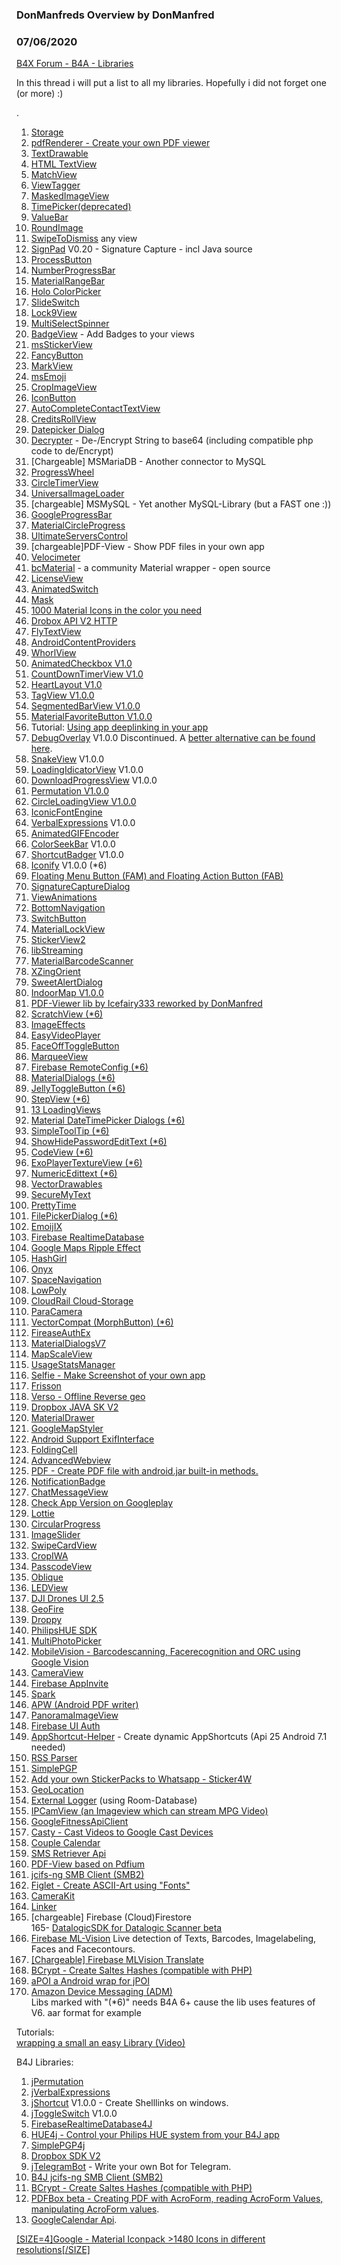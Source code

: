 ### DonManfreds Overview by DonManfred
### 07/06/2020
[B4X Forum - B4A - Libraries](https://www.b4x.com/android/forum/threads/54618/)

In this thread i will put a list to all my libraries. Hopefully i did not forget one (or more) :)  
  
.  
1. [Storage](https://www.b4x.com/android/forum/threads/storage-v1-0.49253/)  
2. [pdfRenderer - Create your own PDF viewer](https://www.b4x.com/android/forum/threads/pdfrenderer-v0-10-beta-create-your-own-pdf-viewer.49103/)  
3. [TextDrawable](https://www.b4x.com/android/forum/threads/textdrawable-v1-0-2.50210/)  
4. [HTML TextView](https://www.b4x.com/android/forum/threads/html-textview-v1-0.50696/)  
5. [MatchView](https://www.b4x.com/android/forum/threads/matchview-v1-0.50754/)  
6. [ViewTagger](https://www.b4x.com/android/forum/threads/viewtagger-v1-0-1.50687/)  
7. [MaskedImageView](https://www.b4x.com/android/forum/threads/maskedimageview-v1-0-3.51249/)  
8. [TimePicker(deprecated)](https://www.b4x.com/android/forum/threads/timepicker-v1-0.51452/)  
9. [ValueBar](https://www.b4x.com/android/forum/threads/valuebar-v1-0-1.51584/)  
10. [RoundImage](https://www.b4x.com/android/forum/threads/roundimage-v1-0.50311/)  
11. [SwipeToDismiss](https://www.b4x.com/android/forum/threads/swipetodismiss-any-view.51679/) any view  
12. [SignPad](https://www.b4x.com/android/forum/threads/signpad-v0-20-signature-capture-incl-java-source.50072/) V0.20 - Signature Capture - incl Java source  
13. [ProcessButton](https://www.b4x.com/android/forum/threads/processbutton-v0-50.52064/)  
14. [NumberProgressBar](https://www.b4x.com/android/forum/threads/numberprogressbar-v1-0-0.52356/)  
15. [MaterialRangeBar](https://www.b4x.com/android/forum/threads/materialrangebar-v1-0-0.52357/)  
16. [Holo ColorPicker](https://www.b4x.com/android/forum/threads/holo-colorpicker-v1-0-4.51539/)  
17. [SlideSwitch](https://www.b4x.com/android/forum/threads/slideswitch-v1-0-2.51749/)  
18. [Lock9View](https://www.b4x.com/android/forum/threads/lock9view-v1-0-2.53757/)  
19. [MultiSelectSpinner](https://www.b4x.com/android/forum/threads/multiselectspinner-v1-0-2.53366/)  
20. [BadgeView](https://www.b4x.com/android/forum/threads/badgeview-add-badges-to-your-views.49929/) - Add Badges to your views  
21. [msStickerView](https://www.b4x.com/android/forum/threads/msstickerview-v1-0-0.53844/)  
21. [FancyButton](https://www.b4x.com/android/forum/threads/fancybutton-v1-0-3.51454/)  
22. [MarkView](https://www.b4x.com/android/forum/threads/markview-v1-0-0-can-also-used-as-a-progress.53846/)  
23. [msEmoji](https://www.b4x.com/android/forum/threads/msemoji-v1-0-0.53787/)  
24. [CropImageView](https://www.b4x.com/android/forum/threads/cropimageview-v1-0.52278/)  
25. [IconButton](https://www.b4x.com/android/forum/threads/iconbutton-v1-0-3-add-a-icon-or-an-picture-to-a-button.50825/)  
26. [AutoCompleteContactTextView](https://www.b4x.com/android/forum/threads/autocompletecontacttextview-v1-0-0.53927/)  
27. [CreditsRollView](https://www.b4x.com/android/forum/threads/creditsrollview-v1-0-0.54087/)  
28. [Datepicker Dialog](https://www.b4x.com/android/forum/threads/datepicker-dialog-v1-0-0.53215/)  
29. [Decrypter](https://www.b4x.com/android/forum/threads/decrypter-de-encrypt-string-to-base64-including-compatible-php-code-to-de-encrypt.52582/) - De-/Encrypt String to base64 (including compatible php code to de/Encrypt)  
30. [Chargeable] MSMariaDB - Another connector to MySQL  
31. [ProgressWheel](https://www.b4x.com/android/forum/threads/progresswheel-v0-22.50065/)  
32. [CircleTimerView](https://www.b4x.com/android/forum/threads/circletimerview-v1-0-0.54580/)  
33. [UniversalImageLoader](https://www.b4x.com/android/forum/threads/universalimageloader-v1-0-1.53217/)  
34. [chargeable] MSMySQL - Yet another MySQL-Library (but a FAST one :))  
35. [GoogleProgressBar](https://www.b4x.com/android/forum/threads/googleprogressbar.54524/)  
36. [MaterialCircleProgress](https://www.b4x.com/android/forum/threads/materialcircleprogress.54613/)  
37. [UltimateServersControl](https://www.b4x.com/android/forum/threads/ultimateserverscontrol.44507/)  
38. [chargeable]PDF-View - Show PDF files in your own app  
39. [Velocimeter](https://www.b4x.com/android/forum/threads/velocimeter.54783/)  
40. [bcMaterial](https://www.b4x.com/android/forum/threads/bcmaterial-a-community-material-wrapper-open-source.54954/) - a community Material wrapper - open source  
41. [LicenseView](https://www.b4x.com/android/forum/threads/licenseview-v1-0-0.55184/)  
42. [AnimatedSwitch](https://www.b4x.com/android/forum/threads/material-animatedswitch.55220/)  
43. [Mask](https://www.b4x.com/android/forum/threads/mask-v1-0-0.56115/)  
44. [1000 Material Icons in the color you need](https://www.b4x.com/android/forum/threads/1000-materialicons-in-the-color-you-need.56612/)  
45. [Drobox API V2 HTTP](https://www.b4x.com/android/forum/threads/dropbox-api-v2-beta-2-all-http-all-using-httputils2.56842/#post-357760)  
46. [FlyTextView](https://www.b4x.com/android/forum/threads/flytextview.56967/)  
47. [AndroidContentProviders](https://www.b4x.com/android/forum/threads/androidproviders-calendars-contacts-calls-log-telephony-sms-mms-and-more.57444/)  
48. [WhorlView](https://www.b4x.com/android/forum/threads/whorlview.57498/)  
49. [AnimatedCheckbox V1.0](https://www.b4x.com/android/forum/threads/animatedcheckbox-v1-0.58751/)  
50. [CountDownTimerView V1.0](https://www.b4x.com/android/forum/threads/countdowntimerview-v1-0.58767/)  
51. [HeartLayout V1.0](https://www.b4x.com/android/forum/threads/heartlayout-v1-0.58769/)  
52. [TagView V1.0.0](https://www.b4x.com/android/forum/threads/tagview-v1-0-0.58873/)  
53. [SegmentedBarView V1.0.0](https://www.b4x.com/android/forum/threads/segmentedbarview.59163/)  
54. [MaterialFavoriteButton V1.0.0](https://www.b4x.com/android/forum/threads/materialfavoritebutton.59181/)  
55. Tutorial: [Using app deeplinking in your app](https://www.b4x.com/android/forum/threads/using-app-deeplinking-in-your-app-based-on-json-config-file.59368/)  
56. [DebugOverlay](https://www.b4x.com/android/forum/threads/debugoverlay-v1-0-0-show-the-overlay-even-on-desktop-when-called-from-a-service.59618/) V1.0.0 Discontinued. A [better alternative can be found here](https://www.b4x.com/android/forum/threads/subscribe-to-library-updates.25000/page-40#post-378342).  
57. [SnakeView](https://www.b4x.com/android/forum/threads/snakeview-v1-0-0.59677/) V1.0.0  
58. [LoadingIdicatorView](https://www.b4x.com/android/forum/threads/loadingindicatorview-v1-0-0.59749/) V1.0.0  
59. [DownloadProgressView](https://www.b4x.com/android/forum/threads/downloadprogressview-v1-0-0-used-the-android-downloadmanager-to-download.59840/) V1.0.0  
60. [Permutation V1.0.0](https://www.b4x.com/android/forum/threads/permutation-get-all-permutations-of-a-string.61084/)  
61. [CircleLoadingView V1.0.0](https://www.b4x.com/android/forum/threads/circleloadingview.61514/)  
62. [IconicFontEngine](https://www.b4x.com/android/forum/threads/iconicfontengine-edittext-button-and-textview.61566/)  
63. [VerbalExpressions](https://www.b4x.com/android/forum/threads/verbal-expressions-regex-helper.62282/) V1.0.0  
64. [AnimatedGIFEncoder](https://www.b4x.com/android/forum/threads/animategifencoder-v1-0-0.63111/)  
65. [ColorSeekBar](https://www.b4x.com/android/forum/threads/colorseekbar.63198/) V1.0.0  
66. [ShortcutBadger](https://www.b4x.com/android/forum/threads/shortcutbadger-v1-0-0.64305/) V1.0.0  
67. [Iconify](https://www.b4x.com/android/forum/threads/iconify-button-label-togglebutton-toast-with-iconfont-icons.64583/#post-409075) V1.0.0 (\*6)  
68. [Floating Menu Button (FAM) and Floating Action Button (FAB)](https://www.b4x.com/android/forum/threads/floating-menu-button-fam-and-floating-action-button-fab.65064/)  
69. [SignatureCaptureDialog](https://www.b4x.com/android/forum/threads/signature-capture-dialog.65067/)  
70. [ViewAnimations](https://www.b4x.com/android/forum/threads/viewanimations.65124/)  
71. [BottomNavigation](https://www.b4x.com/android/forum/threads/bottomnavigation.65148/)  
72. [SwitchButton](https://www.b4x.com/android/forum/threads/switchbutton.65334/)  
73. [MaterialLockView](https://www.b4x.com/android/forum/threads/materiallockview.65482/)  
74. [StickerView2](https://www.b4x.com/android/forum/threads/stickerview2.65570/)  
75. [libStreaming](https://www.b4x.com/android/forum/threads/libstreaming-v1-3.65860/)  
76. [MaterialBarcodeScanner](https://www.b4x.com/android/forum/threads/materialbarcodescanner.65922/)  
77. [XZingOrient](https://www.b4x.com/android/forum/threads/xzingorient-a-material-barcodescanner.66335/)  
78. [SweetAlertDialog](https://www.b4x.com/android/forum/threads/sweetalertdialog.66413/)  
79. [IndoorMap V1.0.0](https://www.b4x.com/android/forum/threads/indoormap.66428/)  
80. [PDF-Viewer lib by Icefairy333 reworked by DonManfred](https://www.b4x.com/android/forum/threads/free-pdfviewer-by-icefairy333-reworked-by-donmanfred.66870/)  
81. [ScratchView (\*6)](https://www.b4x.com/android/forum/threads/scratchview.66876/)  
82. [ImageEffects](https://www.b4x.com/android/forum/threads/imageeffects.67016/)  
83. [EasyVideoPlayer](https://www.b4x.com/android/forum/threads/easyvideoplayer.67153/)  
84. [FaceOffToggleButton](https://www.b4x.com/android/forum/threads/faceofftogglebutton.67291/)  
85. [MarqueeView](https://www.b4x.com/android/forum/threads/marqueeview.67627/)  
86. [Firebase RemoteConfig (\*6)](https://www.b4x.com/android/forum/threads/firebase-remoteconfig.67801/)  
87. [MaterialDialogs (\*6)](https://www.b4x.com/android/forum/threads/afollestad-materialdialogs-reborn.67849/)  
88. [JellyToggleButton (\*6)](https://www.b4x.com/android/forum/threads/jellytogglebutton.68231/)  
89. [StepView (\*6)](https://www.b4x.com/android/forum/threads/horizontal-and-vertical-stepview.68319/)  
90. [13 LoadingViews](https://www.b4x.com/android/forum/threads/13-loadingviews.68321/)  
91. [Material DateTimePicker Dialogs (\*6)](https://www.b4x.com/android/forum/threads/materialdatetimepicker.68323/)  
92. [SimpleToolTip (\*6)](https://www.b4x.com/android/forum/threads/simpletooltip.68344/)  
93. [ShowHidePasswordEditText (\*6)](https://www.b4x.com/android/forum/threads/showhidepasswordedittext.68352/)  
94. [CodeView (\*6)](https://www.b4x.com/android/forum/threads/codeview.68366/)  
95. [ExoPlayerTextureView (\*6)](https://www.b4x.com/android/forum/threads/exoplayertextureview.68443/)  
96. [NumericEdittext (\*6)](https://www.b4x.com/android/forum/threads/numericedittext.68571/)  
97. [VectorDrawables](https://www.b4x.com/android/forum/threads/vectordrawables.68801/)  
98. [SecureMyText](https://www.b4x.com/android/forum/threads/securemytext-aes256passwordbasedencryption-decryption.68920/)  
99. [PrettyTime](https://www.b4x.com/android/forum/threads/prettytime.68924/)  
100. [FilePickerDialog (\*6)](https://www.b4x.com/android/forum/threads/filepicker.69161/)  
101. [EmoijIX](https://www.b4x.com/android/forum/threads/emoijix.69475/)  
102. [Firebase RealtimeDatabase](https://www.b4x.com/android/forum/threads/firebase-realtimedatabase.69773/)  
103. [Google Maps Ripple Effect](https://www.b4x.com/android/forum/threads/google-maps-rippleeffect.69993/)  
104. [HashGirl](https://www.b4x.com/android/forum/threads/hashgirl.70006/)  
105. [Onyx](https://www.b4x.com/android/forum/threads/onyx.70030/)  
106. [SpaceNavigation](https://www.b4x.com/android/forum/threads/spacenavigation.70178/)  
107. [LowPoly](https://www.b4x.com/android/forum/threads/lowpoly.71130/)  
108. [CloudRail Cloud-Storage](https://www.b4x.com/android/forum/threads/cloudrail-implements-cloudstorage-dropbox-googledrive-onedrive-and-box.71356/)  
109. [ParaCamera](https://www.b4x.com/android/forum/threads/paracamera.71483/)  
110. [VectorCompat (MorphButton) (\*6)](https://www.b4x.com/android/forum/threads/vectorcompat-morphbutton.71553/)  
111. [FireaseAuthEx](https://www.b4x.com/android/forum/threads/firebaseauthex-extends-firebaseauth-functionality.71917/)  
112. [MaterialDialogsV7](https://www.b4x.com/android/forum/threads/materialdialogsv7.72043/)  
113. [MapScaleView](https://www.b4x.com/android/forum/threads/mapscaleview.72246/)  
114. [UsageStatsManager](https://www.b4x.com/android/forum/threads/usagestatsmanager.72377/)  
115. [Selfie - Make Screenshot of your own app](https://www.b4x.com/android/forum/threads/selfie-make-screenshot-of-your-own-app.73398/)  
116. [Frisson](https://www.b4x.com/android/forum/threads/frisson.73428/)  
117. [Verso - Offline Reverse geo](https://www.b4x.com/android/forum/threads/verso-offline-reverse-geo.73718/)  
118. [Dropbox JAVA SK V2](https://www.b4x.com/android/forum/threads/beta-dropbox-sdk-v2-java.74019/)  
119. [MaterialDrawer](https://www.b4x.com/android/forum/threads/materialdrawer-v0-9-mike-penz.74410/)  
120. [GoogleMapStyler](https://www.b4x.com/android/forum/threads/googlemapstyler.74415/)  
121. [Android Support ExifInterface](https://www.b4x.com/android/forum/threads/android-support-exifinterface.74629/)  
122. [FoldingCell](https://www.b4x.com/android/forum/threads/foldingcell.74672/)  
123. [AdvancedWebview](https://www.b4x.com/android/forum/threads/advancedwebview.74829/)  
124. [PDF - Create PDF file with android.jar built-in methods.](https://www.b4x.com/android/forum/threads/pdf-create-pdf-using-android-jar-built-in-methods.74830/)  
125. [NotificationBadge](https://www.b4x.com/android/forum/threads/notificationbadge-dont-get-confused-with-the-android-notifications.74831/)  
126. [ChatMessageView](https://www.b4x.com/android/forum/threads/chatmessageview.74946/)  
127. [Check App Version on Googleplay](https://www.b4x.com/android/forum/threads/checkappversion-on-googleplay.75491/)  
128. [Lottie](https://www.b4x.com/android/forum/threads/lotti.76087/)  
129. [CircularProgress](https://www.b4x.com/android/forum/threads/circularprogress.76243/)  
130. [ImageSlider](https://www.b4x.com/android/forum/threads/imageslider.76669/)  
131. [SwipeCardView](https://www.b4x.com/android/forum/threads/swipecardview.78070/)  
132. [CropIWA](https://www.b4x.com/android/forum/threads/cropiwa.78298/)  
133. [PasscodeView](https://www.b4x.com/android/forum/threads/passcodeview.78984/)  
134. [Oblique](https://www.b4x.com/android/forum/threads/oblique.79017/)  
135. [LEDView](https://www.b4x.com/android/forum/threads/ledview.80676/)  
136. [DJI Drones UI 2.5](https://www.b4x.com/android/forum/threads/dji-drones-ui-use-dji-widgets-in-your-app.81007/)  
137. [GeoFire](https://www.b4x.com/android/forum/threads/geofire-store-and-request-locations-in-a-firebase-realtime-database.81008/)  
138. [Droppy](https://www.b4x.com/android/forum/threads/droppy.81918/)  
139. [PhilipsHUE SDK](https://www.b4x.com/android/forum/threads/philipshue-sdk-control-your-hue-system.82729/)  
140. [MultiPhotoPicker](https://www.b4x.com/android/forum/threads/multiphotopicker.82923/)  
141. [MobileVision - Barcodescanning, Facerecognition and ORC using Google Vision](https://www.b4x.com/android/forum/threads/ocr-facerecognition-barcodescanner-using-google-vision.83089/)  
142. [CameraView](https://www.b4x.com/android/forum/threads/cameraview-take-pictures-record-video-with-the-camera.83196/)  
143. [Firebase AppInvite](https://www.b4x.com/android/forum/threads/donationware-firebase-appinvite.84766/)  
144. [Spark](https://www.b4x.com/android/forum/threads/spark.85979/)  
145. [APW (Android PDF writer)](https://www.b4x.com/android/forum/threads/apw.85980/)  
146. [PanoramaImageView](https://www.b4x.com/android/forum/threads/panoramaimageview.86019/)  
147. [Firebase UI Auth](https://www.b4x.com/android/forum/threads/firebase-ui-auth-a-new-dimension-in-authentication.87580/)  
148. [AppShortcut-Helper](https://www.b4x.com/android/forum/threads/appshortcuts-a-helper-to-define-dynamic-shortcuts.87588/) - Create dynamic AppShortcuts (Api 25 Android 7.1 needed)  
149. [RSS Parser](https://www.b4x.com/android/forum/threads/rss-parser.88006/)  
150. [SimplePGP](https://www.b4x.com/android/forum/threads/simplepgp-encrypt-decrypt-sign-verify.89521/)  
151. [Add your own StickerPacks to Whatsapp - Sticker4W](https://www.b4x.com/android/forum/threads/add-your-own-stickerpack-to-whatsapp-sticker4w.99555/)  
152. [GeoLocation](https://www.b4x.com/android/forum/threads/geolocation.99710/)  
153. [External Logger](https://www.b4x.com/android/forum/threads/externallogger-using-google-room-database.100911/) (using Room-Database)  
154. [IPCamView (an Imageview which can stream MPG Video)](https://www.b4x.com/android/forum/threads/ipcamview.101194/)  
155. [GoogleFitnessApiClient](https://www.b4x.com/android/forum/threads/googlefitness-client.101439/)  
156. [Casty - Cast Videos to Google Cast Devices](https://www.b4x.com/android/forum/threads/casty-cast-videos-to-google-cast-devices.101768/)  
157. [Couple Calendar](https://www.b4x.com/android/forum/threads/couplecalendar.102209/)  
158. [SMS Retriever Api](https://www.b4x.com/android/forum/threads/sms-retriever-api.102246/)  
159. [PDF-View based on Pdfium](https://www.b4x.com/android/forum/threads/pdfium-pdfview2.102756/)  
160. [jcifs-ng SMB Client (SMB2)](https://www.b4x.com/android/forum/threads/jcifs-ng-smb-client-smb2.104560/)  
161. [Figlet - Create ASCII-Art using "Fonts"](https://www.b4x.com/android/forum/threads/figlet-create-ascii-art-using-fonts.104602/#post-655421)  
162. [CameraKit](https://www.b4x.com/android/forum/threads/camerakit.104858/)  
163. [Linker](https://www.b4x.com/android/forum/threads/linker.104963/)  
164. [chargeable] Firebase (Cloud)Firestore  
165- [DatalogicSDK for Datalogic Scanner beta](https://www.b4x.com/android/forum/threads/dalogicsdk-for-datalogic-scanner-beta.105380/)  
166. [Firebase ML-Vision](https://www.b4x.com/android/forum/threads/firebase-ml-vision-text-barcode-imagelabeling-face-and-contour-regognition.105501/) Live detection of Texts, Barcodes, Imagelabeling, Faces and Facecontours.  
167. [[Chargeable] Firebase MLVision Translate](https://www.b4x.com/android/forum/threads/chargeable-firebase-ml-vision-translate.108947/)  
168. [BCrypt - Create Saltes Hashes (compatible with PHP)](https://www.b4x.com/android/forum/threads/bcrypt-create-salted-hashes-compatible-with-php.110179/)  
169. [aPOI a Android wrap for jPOI](https://www.b4x.com/android/forum/threads/apoi-a-wrapper-for-jpoi-for-android.110652/)  
170. [Amazon Device Messaging (ADM)](https://www.b4x.com/android/forum/threads/amazondevicemessaging-adm.115518/)  
Libs marked with "(\*6)" needs B4A 6+ cause the lib uses features of V6. aar format for example  
  
Tutorials:  
[wrapping a small an easy Library (Video)](https://www.b4x.com/android/forum/threads/wrapping-a-small-and-easy-3rd-party-library-with-java-part-ii.65156/)  
  
  
B4J Libraries:  
1. [jPermutation](https://www.b4x.com/android/forum/threads/jpermutation-get-all-permutations-of-a-string.61103/)  
2. [jVerbalExpressions](https://www.b4x.com/android/forum/threads/verbal-expressions-regex-helper.62283/)  
3. [jShortcut](https://www.b4x.com/android/forum/threads/jshortcut.62422/) V1.0.0 - Create Shelllinks on windows.  
4. [jToggleSwitch](https://www.b4x.com/android/forum/threads/jtoggleswitch-v1-0-0.62790/) V1.0.0  
5. [FirebaseRealtimeDatabase4J](https://www.b4x.com/android/forum/threads/firebaserealtimedatabase4j.72162/)  
6. [HUE4j - Control your Philips HUE system from your B4J app](https://www.b4x.com/android/forum/threads/hue4j-philips-sdk-control-your-hue-system.82787/)  
7. [SimplePGP4j](https://www.b4x.com/android/forum/threads/simplepgp-encrypt-decrypt-sign-verify.89523/)  
8. [Dropbox SDK V2](https://www.b4x.com/android/forum/threads/dropbox-sdk-v2.93231/)  
9. [jTelegramBot](https://www.b4x.com/android/forum/threads/beta-jtelegrambot-create-your-own-telegram-bot.103821/) - Write your own Bot for Telegram.  
10. [B4J jcifs-ng SMB Client (SMB2)](https://www.b4x.com/android/forum/threads/jcifs-ng-smb-client-smb2.104561/)  
11. [BCrypt - Create Saltes Hashes (compatible with PHP)](https://www.b4x.com/android/forum/threads/bcrypt-create-salted-hashes-compatible-with-php.110180/)  
12. [PDFBox beta - Creating PDF with AcroForm, reading AcroForm Values, manipulating AcroForm values](https://www.b4x.com/android/forum/threads/pdfbox-beta-editing-pdf-acroform-fieldvalues-creating-pdfs-with-new-acroform.111258/#post-693899).  
13. [GoogleCalendar Api](https://www.b4x.com/android/forum/threads/googlecalendar-gcal4j.119860/).  
  
[[SIZE=4]Google - Material Iconpack >1480 Icons in different resolutions[/SIZE]](https://www.b4x.com/android/forum/threads/google-material-iconpack-1480-icons-in-different-resolutions.54973/)